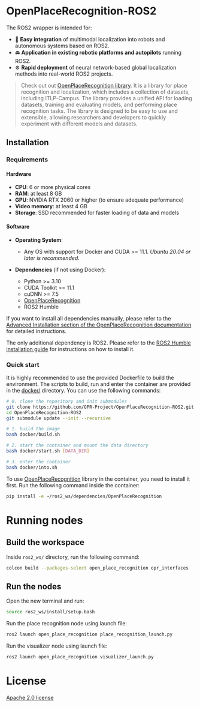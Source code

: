 # OpenPlaceRecognition-ROS2

The ROS2 wrapper is intended for:

- 🔌 **Easy integration** of multimodal localization into robots and autonomous systems based on ROS2.
- 🚘 **Application in existing robotic platforms and autopilots** running ROS2.
- ⚙️ **Rapid deployment** of neural network-based global localization methods into real-world ROS2 projects.

> Check out out [OpenPlaceRecognition library](https://github.com/OPR-Project/OpenPlaceRecognition).
> It is a library for place recognition and localization, which includes a collection of datasets, including ITLP-Campus.
> The library provides a unified API for loading datasets, training and evaluating models, and performing place recognition tasks.
> The library is designed to be easy to use and extensible, allowing researchers and developers to quickly experiment with different models and datasets.

## Installation

### Requirements

#### Hardware

- **CPU**: 6 or more physical cores
- **RAM**: at least 8 GB
- **GPU**: NVIDIA RTX 2060 or higher (to ensure adequate performance)
- **Video memory**: at least 4 GB
- **Storage**: SSD recommended for faster loading of data and models

#### Software

- **Operating System**:
  - Any OS with support for Docker and CUDA >= 11.1.
    *Ubuntu 20.04 or later is recommended.*

- **Dependencies** (if not using Docker):
  - Python >= 3.10
  - CUDA Toolkit >= 11.1
  - cuDNN >= 7.5
  - [OpenPlaceRecognition](https://github.com/OPR-Project/OpenPlaceRecognition) 
  - ROS2 Humble

If you want to install all dependencies manually, please refer to the
[Advanced Installation section of the OpenPlaceRecognition documentation](https://openplacerecognition.readthedocs.io/en/latest/#installation)
for detailed instructions.

The only additional dependency is ROS2. Please refer to the 
[ROS2 Humble installation guide](https://docs.ros.org/en/humble/Installation.html)
for instructions on how to install it.

### Quick start

It is highly recommended to use the provided Dockerfile to build the environment.
The scripts to build, run and enter the container are provided in the [docker/](./docker) directory.
You can use the following commands:

```bash
# 0. clone the repository and init submodules
git clone https://github.com/OPR-Project/OpenPlaceRecognition-ROS2.git
cd OpenPlaceRecognition-ROS2
git submodule update --init --recursive

# 1. build the image
bash docker/build.sh

# 2. start the container and mount the data directory
bash docker/start.sh [DATA_DIR]

# 3. enter the container
bash docker/into.sh
```

To use [OpenPlaceRecognition](https://github.com/OPR-Project/OpenPlaceRecognition) library in the container, you need to install it first.
Run the following command inside the container:

```bash
pip install -e ~/ros2_ws/dependencies/OpenPlaceRecognition
```

# Running nodes

## Build the workspace

Inside `ros2_ws/` directory, run the following command:

```bash
colcon build --packages-select open_place_recognition opr_interfaces
```

## Run the nodes

Open the new terminal and run:

```bash
source ros2_ws/install/setup.bash
```

Run the place recognition node using launch file:

```bash
ros2 launch open_place_recognition place_recognition_launch.py
```

Run the visualizer node using launch file:

```bash
ros2 launch open_place_recognition visualizer_launch.py
```

# License

[Apache 2.0 license](./LICENSE)
